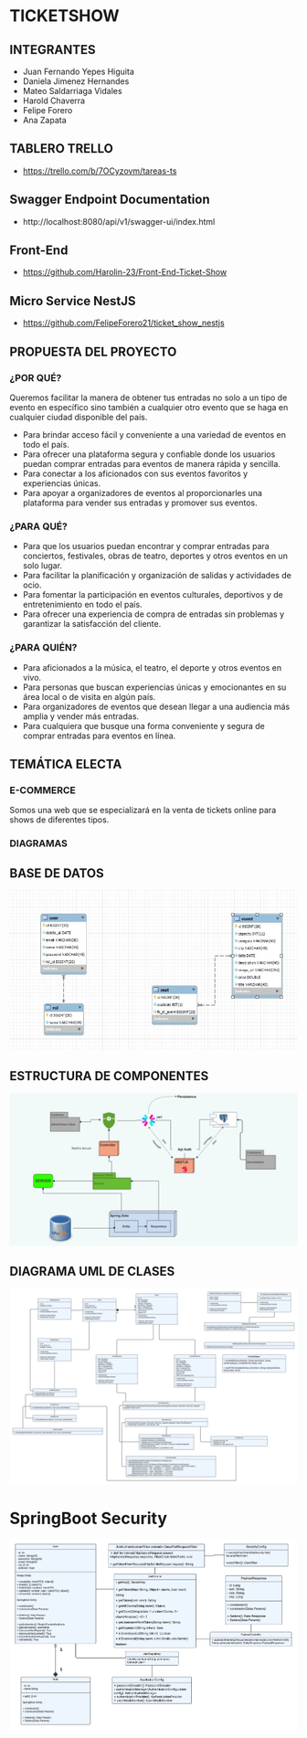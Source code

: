 # TICKETSHOW

## INTEGRANTES
- Juan Fernando Yepes Higuita
- Daniela Jimenez Hernandes 
- Mateo Saldarriaga Vidales
- Harold Chaverra
- Felipe Forero
- Ana Zapata

## TABLERO TRELLO

 - https://trello.com/b/7OCyzovm/tareas-ts

## Swagger Endpoint Documentation

 - http://localhost:8080/api/v1/swagger-ui/index.html

## Front-End   

- https://github.com/Harolin-23/Front-End-Ticket-Show

## Micro Service NestJS

- https://github.com/FelipeForero21/ticket_show_nestjs
   
## PROPUESTA DEL PROYECTO

### ¿POR QUÉ?
Queremos facilitar la manera de obtener tus entradas no solo a un tipo de evento en específico sino también a cualquier otro evento que se haga en cualquier ciudad disponible del país.

- Para brindar acceso fácil y conveniente a una variedad de eventos en todo el país.
- Para ofrecer una plataforma segura y confiable donde los usuarios puedan comprar entradas para eventos de manera rápida y sencilla.
- Para conectar a los aficionados con sus eventos favoritos y experiencias únicas.
- Para apoyar a organizadores de eventos al proporcionarles una plataforma para vender sus entradas y promover sus eventos.

### ¿PARA QUÉ?
- Para que los usuarios puedan encontrar y comprar entradas para conciertos, festivales, obras de teatro, deportes y otros eventos en un solo lugar.
- Para facilitar la planificación y organización de salidas y actividades de ocio.
- Para fomentar la participación en eventos culturales, deportivos y de entretenimiento en todo el país.
- Para ofrecer una experiencia de compra de entradas sin problemas y garantizar la satisfacción del cliente.

### ¿PARA QUIÉN?
- Para aficionados a la música, el teatro, el deporte y otros eventos en vivo.
- Para personas que buscan experiencias únicas y emocionantes en su área local o de visita en algún país.
- Para organizadores de eventos que desean llegar a una audiencia más amplia y vender más entradas.
- Para cualquiera que busque una forma conveniente y segura de comprar entradas para eventos en línea.

## TEMÁTICA ELECTA

### E-COMMERCE
Somos una web que se especializará en la venta de tickets online para shows de diferentes tipos.

### DIAGRAMAS

## BASE DE DATOS

![Ticketshow DB](Docs/Diagramas/DataBaseModel.jpg)

## ESTRUCTURA DE COMPONENTES

![Ticketshow StructureComponent](Docs/Diagramas/componentStructureModel.jpg)

## DIAGRAMA UML DE CLASES 

![Ticketshow UMLClases](Docs/Diagramas/UMLClasesMain.png)

# SpringBoot Security

![Ticketshow UMLClases](Docs/Diagramas/SpringSecurity.png)
